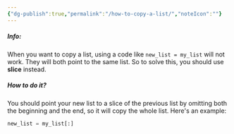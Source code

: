 ```yaml
---
{"dg-publish":true,"permalink":"/how-to-copy-a-list/","noteIcon":""}
---
```


##### Info:
When you want to copy a list, using a code like `new_list = my_list` will not work. They will both point to the same list. So to solve this, you should use **slice** instead.

##### How to do it?
You should point your new list to a slice of the previous list by omitting both the beginning and the end, so it will copy the whole list. Here's an example:

```Python
new_list = my_list[:]
```